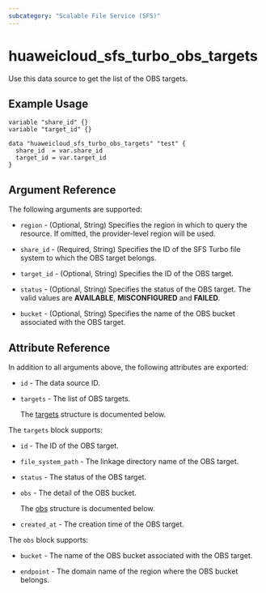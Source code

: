 ```yaml
---
subcategory: "Scalable File Service (SFS)"
---
```


# huaweicloud_sfs_turbo_obs_targets

Use this data source to get the list of the OBS targets.

## Example Usage

```hcl
variable "share_id" {}
variable "target_id" {}

data "huaweicloud_sfs_turbo_obs_targets" "test" {
  share_id  = var.share_id
  target_id = var.target_id
}
```

## Argument Reference

The following arguments are supported:

* `region` - (Optional, String) Specifies the region in which to query the resource.
  If omitted, the provider-level region will be used.

* `share_id` - (Required, String) Specifies the ID of the SFS Turbo file system to which the OBS target belongs.

* `target_id` - (Optional, String) Specifies the ID of the OBS target.

* `status` - (Optional, String) Specifies the status of the OBS target.
  The valid values are **AVAILABLE**, **MISCONFIGURED** and **FAILED**.

* `bucket` - (Optional, String) Specifies the name of the OBS bucket associated with the OBS target.

## Attribute Reference

In addition to all arguments above, the following attributes are exported:

* `id` - The data source ID.

* `targets` - The list of OBS targets.

  The [targets](#targets_struct) structure is documented below.

<a name="targets_struct"></a>
The `targets` block supports:

* `id` - The ID of the OBS target.

* `file_system_path` - The linkage directory name of the OBS target.

* `status` - The status of the OBS target.

* `obs` - The detail of the OBS bucket.

  The [obs](#targets_obs_struct) structure is documented below.

* `created_at` - The creation time of the OBS target.

<a name="targets_obs_struct"></a>
The `obs` block supports:

* `bucket` - The name of the OBS bucket associated with the OBS target.

* `endpoint` - The domain name of the region where the OBS bucket belongs.
